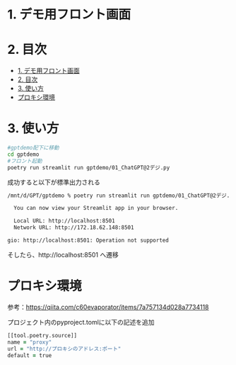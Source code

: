 # 1. デモ用フロント画面

# 2. 目次

- [1. デモ用フロント画面](#1-デモ用フロント画面)
- [2. 目次](#2-目次)
- [3. 使い方](#3-使い方)
- [プロキシ環境](#プロキシ環境)


# 3. 使い方

```zsh
#gptdemo配下に移動
cd gptdemo 
#フロント起動
poetry run streamlit run gptdemo/01_ChatGPT@2デジ.py
```

成功すると以下が標準出力される
```zsh
/mnt/d/GPT/gptdemo % poetry run streamlit run gptdemo/01_ChatGPT@2デジ.py

  You can now view your Streamlit app in your browser.

  Local URL: http://localhost:8501
  Network URL: http://172.18.62.148:8501

gio: http://localhost:8501: Operation not supported

```

そしたら、http://localhost:8501
へ遷移

# プロキシ環境

参考：https://qiita.com/c60evaporator/items/7a757134d028a7734118

プロジェクト内のpyproject.tomlに以下の記述を追加

```zsh
[[tool.poetry.source]]
name = "proxy"
url = "http://プロキシのアドレス:ポート"
default = true
```